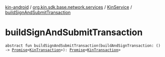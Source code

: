 [kin-android](../../index.md) / [org.kin.sdk.base.network.services](../index.md) / [KinService](index.md) / [buildSignAndSubmitTransaction](./build-sign-and-submit-transaction.md)

# buildSignAndSubmitTransaction

`abstract fun buildSignAndSubmitTransaction(buildAndSignTransaction: () -> `[`Promise`](../../org.kin.sdk.base.tools/-promise/index.md)`<`[`KinTransaction`](../../org.kin.sdk.base.stellar.models/-kin-transaction/index.md)`>): `[`Promise`](../../org.kin.sdk.base.tools/-promise/index.md)`<`[`KinTransaction`](../../org.kin.sdk.base.stellar.models/-kin-transaction/index.md)`>`